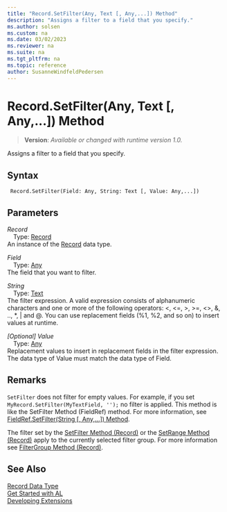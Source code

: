 ```yaml
---
title: "Record.SetFilter(Any, Text [, Any,...]) Method"
description: "Assigns a filter to a field that you specify."
ms.author: solsen
ms.custom: na
ms.date: 03/02/2023
ms.reviewer: na
ms.suite: na
ms.tgt_pltfrm: na
ms.topic: reference
author: SusanneWindfeldPedersen
---
```

[//]: # (START>DO_NOT_EDIT)
[//]: # (IMPORTANT:Do not edit any of the content between here and the END>DO_NOT_EDIT.)
[//]: # (Any modifications should be made in the .xml files in the ModernDev repo.)
# Record.SetFilter(Any, Text [, Any,...]) Method
> **Version**: _Available or changed with runtime version 1.0._

Assigns a filter to a field that you specify.


## Syntax
```AL
 Record.SetFilter(Field: Any, String: Text [, Value: Any,...])
```
## Parameters
*Record*  
&emsp;Type: [Record](record-data-type.md)  
An instance of the [Record](record-data-type.md) data type.  

*Field*  
&emsp;Type: [Any](../any/any-data-type.md)  
The field that you want to filter.  

*String*  
&emsp;Type: [Text](../text/text-data-type.md)  
The filter expression. A valid expression consists of alphanumeric characters and one or more of the following operators: \<, \<=, \>, \>=, \<\>, &, .., *, &#124; and @. You can use replacement fields (%1, %2, and so on) to insert values at runtime.  

*[Optional] Value*  
&emsp;Type: [Any](../any/any-data-type.md)  
Replacement values to insert in replacement fields in the filter expression. The data type of Value must match the data type of Field.  



[//]: # (IMPORTANT: END>DO_NOT_EDIT)

## Remarks

`SetFilter` does not filter for empty values. For example, if you set `MyRecord.SetFilter(MyTextField, '');` no filter is applied.
This method is like the SetFilter Method (FieldRef) method. For more information, see [FieldRef.SetFilter(String [, Any,...]) Method](../fieldref/fieldref-setfilter-method.md).
  
The filter set by the [SetFilter Method (Record)](record-setfilter-method.md) or the [SetRange Method (Record)](record-setrange-method.md) apply to the currently selected filter group. For more information see [FilterGroup Method (Record)](record-filtergroup-method.md).

## See Also

[Record Data Type](record-data-type.md)  
[Get Started with AL](../../devenv-get-started.md)  
[Developing Extensions](../../devenv-dev-overview.md)
